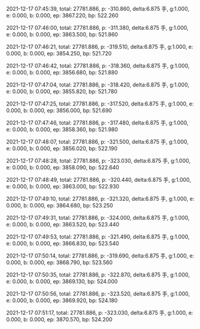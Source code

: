 2021-12-17 07:45:39, total: 27781.886, p: -310.860, delta:6.875 手, g:1.000, e: 0.000, b: 0.000, ep: 3867.220, bp: 522.260

2021-12-17 07:46:00, total: 27781.886, p: -311.380, delta:6.875 手, g:1.000, e: 0.000, b: 0.000, ep: 3863.500, bp: 521.860

2021-12-17 07:46:21, total: 27781.886, p: -319.510, delta:6.875 手, g:1.000, e: 0.000, b: 0.000, ep: 3854.250, bp: 521.720

2021-12-17 07:46:42, total: 27781.886, p: -318.360, delta:6.875 手, g:1.000, e: 0.000, b: 0.000, ep: 3856.680, bp: 521.880

2021-12-17 07:47:04, total: 27781.886, p: -318.420, delta:6.875 手, g:1.000, e: 0.000, b: 0.000, ep: 3855.820, bp: 521.780

2021-12-17 07:47:25, total: 27781.886, p: -317.520, delta:6.875 手, g:1.000, e: 0.000, b: 0.000, ep: 3856.000, bp: 521.690

2021-12-17 07:47:46, total: 27781.886, p: -317.480, delta:6.875 手, g:1.000, e: 0.000, b: 0.000, ep: 3858.360, bp: 521.980

2021-12-17 07:48:07, total: 27781.886, p: -321.500, delta:6.875 手, g:1.000, e: 0.000, b: 0.000, ep: 3856.020, bp: 522.190

2021-12-17 07:48:28, total: 27781.886, p: -323.030, delta:6.875 手, g:1.000, e: 0.000, b: 0.000, ep: 3858.090, bp: 522.640

2021-12-17 07:48:49, total: 27781.886, p: -320.440, delta:6.875 手, g:1.000, e: 0.000, b: 0.000, ep: 3863.000, bp: 522.930

2021-12-17 07:49:10, total: 27781.886, p: -321.320, delta:6.875 手, g:1.000, e: 0.000, b: 0.000, ep: 3864.680, bp: 523.250

2021-12-17 07:49:31, total: 27781.886, p: -324.000, delta:6.875 手, g:1.000, e: 0.000, b: 0.000, ep: 3863.520, bp: 523.440

2021-12-17 07:49:53, total: 27781.886, p: -321.490, delta:6.875 手, g:1.000, e: 0.000, b: 0.000, ep: 3866.830, bp: 523.540

2021-12-17 07:50:14, total: 27781.886, p: -319.690, delta:6.875 手, g:1.000, e: 0.000, b: 0.000, ep: 3868.790, bp: 523.560

2021-12-17 07:50:35, total: 27781.886, p: -322.870, delta:6.875 手, g:1.000, e: 0.000, b: 0.000, ep: 3869.130, bp: 524.000

2021-12-17 07:50:56, total: 27781.886, p: -323.520, delta:6.875 手, g:1.000, e: 0.000, b: 0.000, ep: 3869.920, bp: 524.180

2021-12-17 07:51:17, total: 27781.886, p: -323.030, delta:6.875 手, g:1.000, e: 0.000, b: 0.000, ep: 3870.570, bp: 524.200